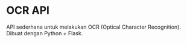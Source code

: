 # OCR API

API sederhana untuk melakukan OCR (Optical Character Recognition).
Dibuat dengan Python + Flask.
